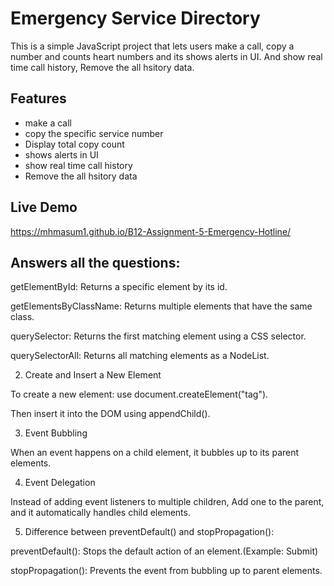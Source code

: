 # Emergency Service Directory

This is a simple JavaScript project that lets users make a call, copy a number and counts heart numbers and its shows alerts in UI. And show real time call history, Remove the all hsitory data.

## Features
- make a call
- copy the specific service number
- Display total copy count
- shows alerts in UI
- show real time call history
- Remove the all hsitory data

## Live Demo
https://mhmasum1.github.io/B12-Assignment-5-Emergency-Hotline/

## Answers all the questions:
getElementById: Returns a specific element by its id.

getElementsByClassName: Returns multiple elements that have the same class.

querySelector: Returns the first matching element using a CSS selector.

querySelectorAll: Returns all matching elements as a NodeList.

2. Create and Insert a New Element

To create a new element: use document.createElement("tag").

Then insert it into the DOM using appendChild().

3. Event Bubbling

When an event happens on a child element, it bubbles up to its parent elements.

4. Event Delegation

Instead of adding event listeners to multiple children, Add one to the parent, and it automatically handles child elements.

5. Difference between preventDefault() and stopPropagation():

preventDefault(): Stops the default action of an element.(Example: Submit)

stopPropagation(): Prevents the event from bubbling up to parent elements.
